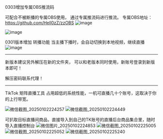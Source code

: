 0303增加专属OBS推流码

可配合不被断播的专属OBS使用，
通过专属推流码进行推流。
专属OBS地址： https://github.com/Hell0zZ/zzOBS
![image](https://github.com/user-attachments/assets/192a9ea1-5087-4e7d-b8f5-cc645f426f37)

![image](https://github.com/user-attachments/assets/5a0d254b-e87b-42e8-845f-f9125b3454e6)

0301版本增加 转播功能
当主播下播时，会自动切换到本地视频，继续直播
![image](https://github.com/user-attachments/assets/4cf85a13-f315-4753-bfc6-3959bed21513)

---------------------------------------------------------------------------------------------
新版本建议另外解压在新的文件夹，
可以和老版本同时使用，新账号登录到新版本即可！

解压密码联系代理！



---------------------------------------------------------------------------------------------

TikTok 矩阵直播工具
占用超低的系统性能，一机可直播几十个账号，这取决于你的上行带宽。

![微信截图_20250102224257](https://github.com/user-attachments/assets/c2115c7b-7369-41c4-bfe5-a5789e9ce94d)
![微信截图_20250102224449](https://github.com/user-attachments/assets/dc3416d3-82eb-4ce5-b371-59d220b15e5d)

可扒取目标直播间商品，直接导入到自己的TK账号的直播后台商品集合里，随时导入直播控制台
![微信图片_20250102224853](https://github.com/user-attachments/assets/cf4906ef-6ba9-486d-b067-0c35a46bd6b4)
![微信截图_20250102225005](https://github.com/user-attachments/assets/8af0bb5e-db0d-40bd-a81e-61612c4231ff)
![微信截图_20250102225052](https://github.com/user-attachments/assets/cd7c3945-07c2-45cf-ba12-8d5f8022e310)
![微信截图_20250102225240](https://github.com/user-attachments/assets/782f3a98-c7c4-4d61-87cc-ef9955e23303)

